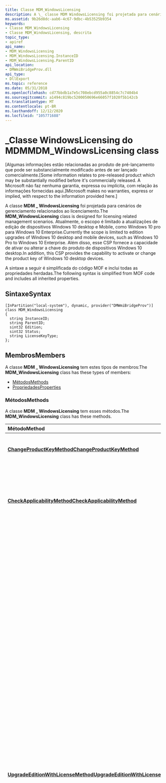 ```yaml
---
title: Classe MDM_WindowsLicensing
description: A \_ classe MDM WindowsLicensing foi projetada para cenários de gerenciamento relacionados ao licenciamento.
ms.assetid: 9b26d8dc-aab6-4c67-9dbc-4b53525b9354
keywords:
- Classe MDM_WindowsLicensing
- Classe MDM_WindowsLicensing, descrita
topic_type:
- apiref
api_name:
- MDM_WindowsLicensing
- MDM_WindowsLicensing.InstanceID
- MDM_WindowsLicensing.ParentID
api_location:
- DMWmiBridgeProv.dll
api_type:
- DllExport
ms.topic: reference
ms.date: 05/31/2018
ms.openlocfilehash: cd77bbdb1a7e5c708ebcd955a0c8854c7c7404b4
ms.sourcegitcommit: a1494c819bc5200050696e66057f1020f5b142cb
ms.translationtype: MT
ms.contentlocale: pt-BR
ms.lasthandoff: 12/12/2020
ms.locfileid: "105771688"
---
```

# <a name="mdm_windowslicensing-class"></a><span data-ttu-id="c5d03-105">\_Classe WindowsLicensing do MDM</span><span class="sxs-lookup"><span data-stu-id="c5d03-105">MDM\_WindowsLicensing class</span></span>

<span data-ttu-id="c5d03-106">\[Algumas informações estão relacionadas ao produto de pré-lançamento que pode ser substancialmente modificado antes de ser lançado comercialmente.</span><span class="sxs-lookup"><span data-stu-id="c5d03-106">\[Some information relates to pre-released product which may be substantially modified before it's commercially released.</span></span> <span data-ttu-id="c5d03-107">A Microsoft não faz nenhuma garantia, expressa ou implícita, com relação às informações fornecidas aqui.\]</span><span class="sxs-lookup"><span data-stu-id="c5d03-107">Microsoft makes no warranties, express or implied, with respect to the information provided here.\]</span></span>

<span data-ttu-id="c5d03-108">A classe **MDM \_ WindowsLicensing** foi projetada para cenários de gerenciamento relacionados ao licenciamento.</span><span class="sxs-lookup"><span data-stu-id="c5d03-108">The **MDM\_WindowsLicensing** class is designed for licensing related management scenarios.</span></span> <span data-ttu-id="c5d03-109">Atualmente, o escopo é limitado a atualizações de edição de dispositivos Windows 10 desktop e Mobile, como Windows 10 pro para Windows 10 Enterprise.</span><span class="sxs-lookup"><span data-stu-id="c5d03-109">Currently the scope is limited to edition upgrades of Windows 10 desktop and mobile devices, such as Windows 10 Pro to Windows 10 Enterprise.</span></span> <span data-ttu-id="c5d03-110">Além disso, esse CSP fornece a capacidade de ativar ou alterar a chave do produto de dispositivos Windows 10 desktop.</span><span class="sxs-lookup"><span data-stu-id="c5d03-110">In addition, this CSP provides the capability to activate or change the product key of Windows 10 desktop devices.</span></span>

<span data-ttu-id="c5d03-111">A sintaxe a seguir é simplificada do código MOF e inclui todas as propriedades herdadas.</span><span class="sxs-lookup"><span data-stu-id="c5d03-111">The following syntax is simplified from MOF code and includes all inherited properties.</span></span>

## <a name="syntax"></a><span data-ttu-id="c5d03-112">Sintaxe</span><span class="sxs-lookup"><span data-stu-id="c5d03-112">Syntax</span></span>

``` syntax
[InPartition("local-system"), dynamic, provider("DMWmiBridgeProv")]
class MDM_WindowsLicensing
{
  string InstanceID;
  string ParentID;
  sint32 Edition;
  sint32 Status;
  string LicenseKeyType;
};
```

## <a name="members"></a><span data-ttu-id="c5d03-113">Membros</span><span class="sxs-lookup"><span data-stu-id="c5d03-113">Members</span></span>

<span data-ttu-id="c5d03-114">A classe **MDM \_ WindowsLicensing** tem estes tipos de membros:</span><span class="sxs-lookup"><span data-stu-id="c5d03-114">The **MDM\_WindowsLicensing** class has these types of members:</span></span>

-   [<span data-ttu-id="c5d03-115">Métodos</span><span class="sxs-lookup"><span data-stu-id="c5d03-115">Methods</span></span>](#methods)
-   [<span data-ttu-id="c5d03-116">Propriedades</span><span class="sxs-lookup"><span data-stu-id="c5d03-116">Properties</span></span>](#properties)

### <a name="methods"></a><span data-ttu-id="c5d03-117">Métodos</span><span class="sxs-lookup"><span data-stu-id="c5d03-117">Methods</span></span>

<span data-ttu-id="c5d03-118">A classe **MDM \_ WindowsLicensing** tem esses métodos.</span><span class="sxs-lookup"><span data-stu-id="c5d03-118">The **MDM\_WindowsLicensing** class has these methods.</span></span>



<table>
<colgroup>
<col style="width: 50%" />
<col style="width: 50%" />
</colgroup>
<thead>
<tr class="header">
<th style="text-align: left;"><span data-ttu-id="c5d03-119">Método</span><span class="sxs-lookup"><span data-stu-id="c5d03-119">Method</span></span></th>
<th style="text-align: left;"><span data-ttu-id="c5d03-120">Descrição</span><span class="sxs-lookup"><span data-stu-id="c5d03-120">Description</span></span></th>
</tr>
</thead>
<tbody>
<tr class="odd">
<td style="text-align: left;"><span data-ttu-id="c5d03-121"><a href="mdm-windowslicensing-changeproductkeymethod.md"><strong>ChangeProductKeyMethod</strong></a></span><span class="sxs-lookup"><span data-stu-id="c5d03-121"><a href="mdm-windowslicensing-changeproductkeymethod.md"><strong>ChangeProductKeyMethod</strong></a></span></span></td>
<td style="text-align: left;"><span data-ttu-id="c5d03-122">Instala uma chave do produto para dispositivos Windows 10 desktop.</span><span class="sxs-lookup"><span data-stu-id="c5d03-122">Installs a product key for Windows 10 desktop devices.</span></span> <span data-ttu-id="c5d03-123">Não reinicia.</span><span class="sxs-lookup"><span data-stu-id="c5d03-123">Does not reboot.</span></span><br/></td>
</tr>
<tr class="even">
<td style="text-align: left;"><span data-ttu-id="c5d03-124"><a href="mdm-windowslicensing-checkapplicabilitymethod.md"><strong>CheckApplicabilityMethod</strong></a></span><span class="sxs-lookup"><span data-stu-id="c5d03-124"><a href="mdm-windowslicensing-checkapplicabilitymethod.md"><strong>CheckApplicabilityMethod</strong></a></span></span></td>
<td style="text-align: left;"><span data-ttu-id="c5d03-125">Para verificar se a chave do produto (Product Key) inserida pode ser usada para uma atualização de edição, ativar ou alterar uma chave de produto do Windows 10 para dispositivos de desktop.</span><span class="sxs-lookup"><span data-stu-id="c5d03-125">Method to check if the entered product key can be used for an edition upgrade, activation or changing a product key of Windows 10 for desktop devices.</span></span><br/></td>
</tr>
<tr class="odd">
<td style="text-align: left;"><span data-ttu-id="c5d03-126"><a href="mdm-windowslicensing-upgradeeditionwithlicensemethod.md"><strong>UpgradeEditionWithLicenseMethod</strong></a></span><span class="sxs-lookup"><span data-stu-id="c5d03-126"><a href="mdm-windowslicensing-upgradeeditionwithlicensemethod.md"><strong>UpgradeEditionWithLicenseMethod</strong></a></span></span></td>
<td style="text-align: left;"><span data-ttu-id="c5d03-127">Forneça uma licença para uma atualização de edição de dispositivos Windows 10 Mobile.</span><span class="sxs-lookup"><span data-stu-id="c5d03-127">Provide a license for an edition upgrade of Windows 10 mobile devices.</span></span><br/>
<blockquote>
[!Note]<br />
<span data-ttu-id="c5d03-128">Esse processo de atualização não exige uma reinicialização do sistema.</span><span class="sxs-lookup"><span data-stu-id="c5d03-128">This upgrade process does not require a system restart.</span></span>
</blockquote>
<br/> <br/> <span data-ttu-id="c5d03-129">O tipo de data é XML.</span><span class="sxs-lookup"><span data-stu-id="c5d03-129">The date type is XML.</span></span><br/> <span data-ttu-id="c5d03-130">A operação com suporte é executada.</span><span class="sxs-lookup"><span data-stu-id="c5d03-130">The supported operation is Execute.</span></span><br/>
<blockquote>
[!Important]<br />
<span data-ttu-id="c5d03-131">O conteúdo do arquivo de licença XML deve ter um escape adequado (ou seja, não deve simplesmente ser um XML copiado), caso contrário, a atualização de edição em dispositivos Windows 10 Mobile falhará.</span><span class="sxs-lookup"><span data-stu-id="c5d03-131">The XML license file contents must be properly escaped (that is, it should not simply be a copied XML), otherwise the edition upgrade on Windows 10 mobile devices will fail.</span></span> <span data-ttu-id="c5d03-132">Para obter mais informações sobre a saída correta do arquivo de licença XML, consulte a seção 2,4 da <a href="https://www.w3.org/TR/xml/">especificação XML do W3C</a>. O arquivo de licença XML é adquirido do centro de serviços de licenciamento por volume da Microsoft.</span><span class="sxs-lookup"><span data-stu-id="c5d03-132">For more information on proper escaping of the XML license file, see Section 2.4 of the <a href="https://www.w3.org/TR/xml/">W3C XML spec</a>. The XML license file is acquired from the Microsoft Volume Licensing Service Center.</span></span> <span data-ttu-id="c5d03-133">Sua organização deve ter um contrato de licenciamento por volume com a Microsoft para acessar o Portal.</span><span class="sxs-lookup"><span data-stu-id="c5d03-133">Your organization must have a Volume Licensing contract with Microsoft to access the portal.</span></span>
</blockquote>
<br/> <span data-ttu-id="c5d03-134">Estes são os caminhos de atualização de edição válidos ao usar este nó por meio de um pacote MDM ou de provisionamento:</span><span class="sxs-lookup"><span data-stu-id="c5d03-134">The following are valid edition upgrade paths when using this node through an MDM or provisioning package:</span></span>
<ul>
<li><span data-ttu-id="c5d03-135">Windows 10 Mobile para Windows 10 Mobile Enterprise</span><span class="sxs-lookup"><span data-stu-id="c5d03-135">Windows 10 Mobileto Windows 10 Mobile Enterprise</span></span><br/></li>
</ul>
<br/></td>
</tr>
<tr class="even">
<td style="text-align: left;"><span data-ttu-id="c5d03-136"><a href="mdm-windowslicensing-upgradeeditionwithproductkeymethod.md"><strong>UpgradeEditionWithProductKeyMethod</strong></a></span><span class="sxs-lookup"><span data-stu-id="c5d03-136"><a href="mdm-windowslicensing-upgradeeditionwithproductkeymethod.md"><strong>UpgradeEditionWithProductKeyMethod</strong></a></span></span></td>
<td style="text-align: left;"><span data-ttu-id="c5d03-137">Dispara o dispositivo para pegar a chave do produto e atualizar a edição do cliente.</span><span class="sxs-lookup"><span data-stu-id="c5d03-137">Triggers the device to take the product key and upgrade the edition of the client.</span></span>
<blockquote>
[!Note]<br />
<span data-ttu-id="c5d03-138">Esse processo de atualização requer uma reinicialização do sistema.</span><span class="sxs-lookup"><span data-stu-id="c5d03-138">This upgrade process requires a system restart.</span></span>
</blockquote>
<br/> <br/> <span data-ttu-id="c5d03-139">A operação com suporte é executada.</span><span class="sxs-lookup"><span data-stu-id="c5d03-139">The supported operation is Execute.</span></span><br/> <span data-ttu-id="c5d03-140">Quando uma chave do produto é enviada por push de um servidor MDM para um dispositivo do usuário, o <strong>changepk.exe</strong> é executado usando a chave do produto.</span><span class="sxs-lookup"><span data-stu-id="c5d03-140">When a product key is pushed from an MDM server to a user's device, <strong>changepk.exe</strong> runs using the product key.</span></span> <span data-ttu-id="c5d03-141">Após a conclusão, uma notificação é mostrada ao usuário de que uma nova edição do Windows 10 está disponível.</span><span class="sxs-lookup"><span data-stu-id="c5d03-141">After it completes, a notification is shown to the user that a new edition of Windows 10 is available.</span></span> <span data-ttu-id="c5d03-142">O usuário pode reiniciar o sistema manualmente ou, após duas horas, o dispositivo será reiniciado automaticamente para concluir a atualização.</span><span class="sxs-lookup"><span data-stu-id="c5d03-142">The user can then restart their system manually or, after two hours, the device will restart automatically to complete the upgrade.</span></span> <span data-ttu-id="c5d03-143">O usuário receberá uma notificação de lembrete 10 minutos antes da reinicialização automática.</span><span class="sxs-lookup"><span data-stu-id="c5d03-143">The user will receive a reminder notification 10 minutes before the automatic restart.</span></span><br/> <span data-ttu-id="c5d03-144">Depois que o dispositivo for reiniciado, o processo de upgrade de edição será reiniciado.</span><span class="sxs-lookup"><span data-stu-id="c5d03-144">After the device restarts, the edition upgrade process completes.</span></span> <span data-ttu-id="c5d03-145">O usuário receberá uma notificação de upgrade bem-sucedido.</span><span class="sxs-lookup"><span data-stu-id="c5d03-145">The user will receive a notification of the successful upgrade.</span></span>
<blockquote>
[!Important]<br />
<span data-ttu-id="c5d03-146">Se outra política exigir uma reinicialização do sistema que ocorra quando <strong>changepk.exe</strong> estiver em execução, a atualização da edição falhará.</span><span class="sxs-lookup"><span data-stu-id="c5d03-146">If another policy requires a system reboot that occurs when <strong>changepk.exe</strong> is running, the edition upgrade will fail.</span></span>
</blockquote>
<br/> <br/> <span data-ttu-id="c5d03-147">Se uma chave do produto (Product Key) for inserida em um pacote de provisionamento e o usuário iniciar a instalação do pacote, uma notificação será mostrada ao usuário dizendo que o sistema será reiniciado para a conclusão da instalação do pacote.</span><span class="sxs-lookup"><span data-stu-id="c5d03-147">If a product key is entered in a provisioning package and the user begins installation of the package, a notification is shown to the user that their system will restart to complete the package installation.</span></span> <span data-ttu-id="c5d03-148">Após o consentimento explícito do usuário para continuar, o pacote continua a instalação e <strong>changepk.exe</strong> é executado usando a chave do produto.</span><span class="sxs-lookup"><span data-stu-id="c5d03-148">Upon explicit consent from the user to proceed, the package continues installation and <strong>changepk.exe</strong> runs using the product key.</span></span> <span data-ttu-id="c5d03-149">O usuário receberá uma notificação de lembrete 30 segundos antes do reinício automático.</span><span class="sxs-lookup"><span data-stu-id="c5d03-149">The user will receive a reminder notification 30 seconds before the automatic restart.</span></span> <br/> <span data-ttu-id="c5d03-150">Depois que o dispositivo for reiniciado, o processo de upgrade de edição será reiniciado.</span><span class="sxs-lookup"><span data-stu-id="c5d03-150">After the device restarts, the edition upgrade process completes.</span></span> <span data-ttu-id="c5d03-151">O usuário receberá uma notificação de upgrade bem-sucedido.</span><span class="sxs-lookup"><span data-stu-id="c5d03-151">The user will receive a notification of the successful upgrade.</span></span> <br/> <span data-ttu-id="c5d03-152">Esse nó também pode ser usado para ativar ou alterar uma chave do produto (Product Key) em uma edição específica do dispositivo de desktop do Windows 10 inserindo uma chave do produto (Product Key).</span><span class="sxs-lookup"><span data-stu-id="c5d03-152">This node can also be used to activate or change a product key on a particular edition of Windows 10 desktop device by entering a product key.</span></span> <span data-ttu-id="c5d03-153">A ativação ou a alteração de uma chave do produto não requer uma reinicialização e é um processo silencioso para o usuário.</span><span class="sxs-lookup"><span data-stu-id="c5d03-153">Activation or changing a product key does not require a reboot and is a silent process for the user.</span></span><br/>
<blockquote>
[!Important]<br />
<span data-ttu-id="c5d03-154">A chave do produto (Product Key) inserida deve ter 29 caracteres (ou seja, deve incluir traços), caso contrário, a ativação, a atualização de edição ou a alteração da chave do produto em dispositivos com Windows 10 desktop falharão.</span><span class="sxs-lookup"><span data-stu-id="c5d03-154">The product key entered must be 29 characters (that is, it should include dashes), otherwise the activation, edition upgrade, or product key change on Windows 10 desktop devices will fail.</span></span> <span data-ttu-id="c5d03-155">A chave do produto é adquirida do centro de serviços de licenciamento por volume da Microsoft.</span><span class="sxs-lookup"><span data-stu-id="c5d03-155">The product key is acquired from Microsoft Volume Licensing Service Center.</span></span> <span data-ttu-id="c5d03-156">Sua organização deve ter um contrato de licenciamento por volume com a Microsoft para acessar o Portal.</span><span class="sxs-lookup"><span data-stu-id="c5d03-156">Your organization must have a Volume Licensing contract with Microsoft to access the portal.</span></span>
</blockquote>
<br/> <span data-ttu-id="c5d03-157">Estes são os caminhos de atualização de edição válidos ao usar este nó por meio de um MDM:</span><span class="sxs-lookup"><span data-stu-id="c5d03-157">The following are valid edition upgrade paths when using this node through an MDM:</span></span>
<ul>
<li><span data-ttu-id="c5d03-158">Windows 10 Enterprise para Windows 10 Education</span><span class="sxs-lookup"><span data-stu-id="c5d03-158">Windows 10 Enterprise to Windows 10 Education</span></span></li>
<li><span data-ttu-id="c5d03-159">Windows 10 home to Windows 10 Education</span><span class="sxs-lookup"><span data-stu-id="c5d03-159">Windows 10 Home to Windows 10 Education</span></span></li>
<li><span data-ttu-id="c5d03-160">Windows 10 pro para Windows 10 Education</span><span class="sxs-lookup"><span data-stu-id="c5d03-160">Windows 10 Pro to Windows 10 Education</span></span></li>
<li><span data-ttu-id="c5d03-161">Windows 10 pro para Windows 10 Enterprise</span><span class="sxs-lookup"><span data-stu-id="c5d03-161">Windows 10 Pro to Windows 10 Enterprise</span></span></li>
</ul>
<br/> <span data-ttu-id="c5d03-162">A ativação ou a alteração de uma chave do produto pode ser executada nas seguintes edições:</span><span class="sxs-lookup"><span data-stu-id="c5d03-162">Activation or changing a product key can be carried out on the following editions:</span></span>
<ul>
<li><span data-ttu-id="c5d03-163">Windows 10 Education</span><span class="sxs-lookup"><span data-stu-id="c5d03-163">Windows 10 Education</span></span></li>
<li><span data-ttu-id="c5d03-164">Windows 10 Enterprise</span><span class="sxs-lookup"><span data-stu-id="c5d03-164">Windows 10 Enterprise</span></span></li>
<li><span data-ttu-id="c5d03-165">Windows 10 Home</span><span class="sxs-lookup"><span data-stu-id="c5d03-165">Windows 10 Home</span></span></li>
<li><span data-ttu-id="c5d03-166">Windows 10 Pro</span><span class="sxs-lookup"><span data-stu-id="c5d03-166">Windows 10 Pro</span></span></li>
</ul>
<br/></td>
</tr>
</tbody>
</table>



 

### <a name="properties"></a><span data-ttu-id="c5d03-167">Propriedades</span><span class="sxs-lookup"><span data-stu-id="c5d03-167">Properties</span></span>

<span data-ttu-id="c5d03-168">A classe **MDM \_ WindowsLicensing** tem essas propriedades.</span><span class="sxs-lookup"><span data-stu-id="c5d03-168">The **MDM\_WindowsLicensing** class has these properties.</span></span>

<dl> <dt>

[<span data-ttu-id="c5d03-169">Edição</span><span class="sxs-lookup"><span data-stu-id="c5d03-169">Edition</span></span>](/windows/client-management/mdm/windowslicensing-csp#edition)
</dt> <dd> <dl> <dt>

<span data-ttu-id="c5d03-170">Tipo de dados: **sint32**</span><span class="sxs-lookup"><span data-stu-id="c5d03-170">Data type: **sint32**</span></span>
</dt> <dt>

<span data-ttu-id="c5d03-171">Tipo de acesso: leitura/gravação</span><span class="sxs-lookup"><span data-stu-id="c5d03-171">Access type: Read/write</span></span>
</dt> </dl>

</dd> <dt>

<span data-ttu-id="c5d03-172">**InstanceID**</span><span class="sxs-lookup"><span data-stu-id="c5d03-172">**InstanceID**</span></span>
</dt> <dd> <dl> <dt>

<span data-ttu-id="c5d03-173">Tipo de dados: **cadeia de caracteres**</span><span class="sxs-lookup"><span data-stu-id="c5d03-173">Data type: **string**</span></span>
</dt> <dt>

<span data-ttu-id="c5d03-174">Tipo de acesso: Somente leitura</span><span class="sxs-lookup"><span data-stu-id="c5d03-174">Access type: Read-only</span></span>
</dt> <dt>

<span data-ttu-id="c5d03-175">Qualificadores: [ **chave**](/windows/desktop/WmiSdk/key-qualifier)</span><span class="sxs-lookup"><span data-stu-id="c5d03-175">Qualifiers: [**key**](/windows/desktop/WmiSdk/key-qualifier)</span></span>
</dt> </dl>

<span data-ttu-id="c5d03-176">Identifica o nome do nó pai.</span><span class="sxs-lookup"><span data-stu-id="c5d03-176">Identifies the name of the parent node.</span></span>

</dd> <dt>

[<span data-ttu-id="c5d03-177">LicenseKeyType</span><span class="sxs-lookup"><span data-stu-id="c5d03-177">LicenseKeyType</span></span>](/windows/client-management/mdm/windowslicensing-csp#licensekeytype)
</dt> <dd> <dl> <dt>

<span data-ttu-id="c5d03-178">Tipo de dados: **cadeia de caracteres**</span><span class="sxs-lookup"><span data-stu-id="c5d03-178">Data type: **string**</span></span>
</dt> <dt>

<span data-ttu-id="c5d03-179">Tipo de acesso: leitura/gravação</span><span class="sxs-lookup"><span data-stu-id="c5d03-179">Access type: Read/write</span></span>
</dt> </dl>

</dd> <dt>

<span data-ttu-id="c5d03-180">**ParentID**</span><span class="sxs-lookup"><span data-stu-id="c5d03-180">**ParentID**</span></span>
</dt> <dd> <dl> <dt>

<span data-ttu-id="c5d03-181">Tipo de dados: **cadeia de caracteres**</span><span class="sxs-lookup"><span data-stu-id="c5d03-181">Data type: **string**</span></span>
</dt> <dt>

<span data-ttu-id="c5d03-182">Tipo de acesso: Somente leitura</span><span class="sxs-lookup"><span data-stu-id="c5d03-182">Access type: Read-only</span></span>
</dt> <dt>

<span data-ttu-id="c5d03-183">Qualificadores: [ **chave**](/windows/desktop/WmiSdk/key-qualifier)</span><span class="sxs-lookup"><span data-stu-id="c5d03-183">Qualifiers: [**key**](/windows/desktop/WmiSdk/key-qualifier)</span></span>
</dt> </dl>

<span data-ttu-id="c5d03-184">Descreve o caminho completo para o nó pai.</span><span class="sxs-lookup"><span data-stu-id="c5d03-184">Describes the full path to the parent node.</span></span> <span data-ttu-id="c5d03-185">Para essa classe, a cadeia de caracteres é "./Vendor/MSFT/"</span><span class="sxs-lookup"><span data-stu-id="c5d03-185">For this class, the string is "./Vendor/MSFT/"</span></span>

</dd> <dt>

[<span data-ttu-id="c5d03-186">Status</span><span class="sxs-lookup"><span data-stu-id="c5d03-186">Status</span></span>](/windows/client-management/mdm/windowslicensing-csp#subscriptions-subscriptionid-status)
</dt> <dd> <dl> <dt>

<span data-ttu-id="c5d03-187">Tipo de dados: **sint32**</span><span class="sxs-lookup"><span data-stu-id="c5d03-187">Data type: **sint32**</span></span>
</dt> <dt>

<span data-ttu-id="c5d03-188">Tipo de acesso: leitura/gravação</span><span class="sxs-lookup"><span data-stu-id="c5d03-188">Access type: Read/write</span></span>
</dt> </dl>

</dd> </dl>

## <a name="requirements"></a><span data-ttu-id="c5d03-189">Requisitos</span><span class="sxs-lookup"><span data-stu-id="c5d03-189">Requirements</span></span>



| <span data-ttu-id="c5d03-190">Requisito</span><span class="sxs-lookup"><span data-stu-id="c5d03-190">Requirement</span></span> | <span data-ttu-id="c5d03-191">Valor</span><span class="sxs-lookup"><span data-stu-id="c5d03-191">Value</span></span> |
|-------------------------------------|------------------------------------------------------------------------------------------------|
| <span data-ttu-id="c5d03-192">Cliente mínimo com suporte</span><span class="sxs-lookup"><span data-stu-id="c5d03-192">Minimum supported client</span></span><br/> | <span data-ttu-id="c5d03-193">\[Somente aplicativos da área de trabalho do Windows 10\]</span><span class="sxs-lookup"><span data-stu-id="c5d03-193">Windows 10 \[desktop apps only\]</span></span><br/>                                                    |
| <span data-ttu-id="c5d03-194">Servidor mínimo com suporte</span><span class="sxs-lookup"><span data-stu-id="c5d03-194">Minimum supported server</span></span><br/> | <span data-ttu-id="c5d03-195">Nenhum compatível</span><span class="sxs-lookup"><span data-stu-id="c5d03-195">None supported</span></span><br/>                                                                      |
| <span data-ttu-id="c5d03-196">Namespace</span><span class="sxs-lookup"><span data-stu-id="c5d03-196">Namespace</span></span><br/>                | <span data-ttu-id="c5d03-197">\\DMMap de \\ MDM \\ CIMv2 raiz</span><span class="sxs-lookup"><span data-stu-id="c5d03-197">Root\\CIMv2\\MDM\\DMMap</span></span><br/>                                                             |
| <span data-ttu-id="c5d03-198">MOF</span><span class="sxs-lookup"><span data-stu-id="c5d03-198">MOF</span></span><br/>                      | <dl> <span data-ttu-id="c5d03-199"><dt>DMWmiBridgeProv. mof</dt></span><span class="sxs-lookup"><span data-stu-id="c5d03-199"><dt>DMWmiBridgeProv.mof</dt></span></span> </dl> |
| <span data-ttu-id="c5d03-200">DLL</span><span class="sxs-lookup"><span data-stu-id="c5d03-200">DLL</span></span><br/>                      | <dl> <span data-ttu-id="c5d03-201"><dt>DMWmiBridgeProv.dll</dt></span><span class="sxs-lookup"><span data-stu-id="c5d03-201"><dt>DMWmiBridgeProv.dll</dt></span></span> </dl> |



## <a name="see-also"></a><span data-ttu-id="c5d03-202">Confira também</span><span class="sxs-lookup"><span data-stu-id="c5d03-202">See also</span></span>

<dl> <dt>

[<span data-ttu-id="c5d03-203">Como usar os scripts do PowerShell com o provedor de ponte WMI</span><span class="sxs-lookup"><span data-stu-id="c5d03-203">Using PowerShell scripting with the WMI Bridge Provider</span></span>](/windows/client-management/mdm/using-powershell-scripting-with-the-wmi-bridge-provider)
</dt> </dl>

 

